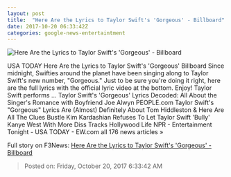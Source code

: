 ```yaml
---
layout: post
title:  "Here Are the Lyrics to Taylor Swift's 'Gorgeous' - Billboard"
date: 2017-10-20 06:33:42Z
categories: google-news-entertaintment
---
```


![Here Are the Lyrics to Taylor Swift's 'Gorgeous' - Billboard](http://www.billboard.com/files/media/03-Taylor-Swift-press-photo-2017-a-billboard-1548.jpg)

USA TODAY Here Are the Lyrics to Taylor Swift's 'Gorgeous' Billboard Since midnight, Swifties around the planet have been singing along to Taylor Swift's new number, "Gorgeous." Just to be sure you're doing it right, here are the full lyrics with the official lyric video at the bottom. Enjoy! Taylor Swift performs ... Taylor Swift's 'Gorgeous' Lyrics Decoded: All About the Singer's Romance with Boyfriend Joe Alwyn PEOPLE.com Taylor Swift's "Gorgeous" Lyrics Are (Almost) Definitely About Tom Hiddleston & Here Are All The Clues Bustle Kim Kardashian Refuses To Let Taylor Swift 'Bully' Kanye West With More Diss Tracks Hollywood Life NPR - Entertainment Tonight - USA TODAY - EW.com all 176 news articles »


Full story on F3News: [Here Are the Lyrics to Taylor Swift's 'Gorgeous' - Billboard](http://www.f3nws.com/n/XSnMWH)

> Posted on: Friday, October 20, 2017 6:33:42 AM
